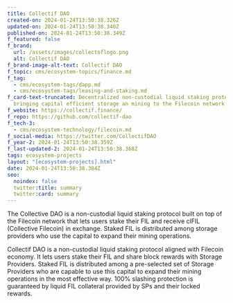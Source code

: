 ```yaml
---
title: Collectif DAO
created-on: 2024-01-24T13:50:38.326Z
updated-on: 2024-01-24T13:50:38.340Z
published-on: 2024-01-24T13:50:38.349Z
f_featured: false
f_brand:
  url: /assets/images/collectoflogo.png
  alt: Collectif DAO
f_brand-image-alt-text: Collectif DAO
f_topic: cms/ecosystem-topics/finance.md
f_tag:
  - cms/ecosystem-tags/dapp.md
  - cms/ecosystem-tags/leasing-and-staking.md
f_card-text-truncated: Decentralized non-custodial liquid staking protocol
  bringing capital efficient storage an mining to the Filecoin network
f_website: https://collectif.finance/
f_repo: https://github.com/collectif-dao
f_tech-3:
  - cms/ecosystem-technology/filecoin.md
f_social-media: https://twitter.com/CollectifDAO
f_year-2: 2024-01-24T13:50:38.359Z
f_last-updated-2: 2024-01-24T13:50:38.368Z
tags: ecosystem-projects
layout: "[ecosystem-projects].html"
date: 2024-01-24T13:50:38.384Z
seo:
  noindex: false
  twitter:title: summary
  twitter:card: summary
---
```

The Collective DAO is a non-custodial liquid staking protocol built on top of the Filecoin network that lets users stake their FIL and receive clFIL (Collective Filecoin) in exchange. Staked FIL is distributed among storage providers who use the capital to expand their mining operations.

Collectif DAO is a non-custodial liquid staking protocol aligned with Filecoin economy. It lets users stake their FIL and share block rewards with Storage Providers. Staked FIL is distributed among a pre-selected set of Storage Providers who are capable to use this capital to expand their mining operations in the most effective way. 100% slashing protection is guaranteed by liquid FIL collateral provided by SPs and their locked rewards.